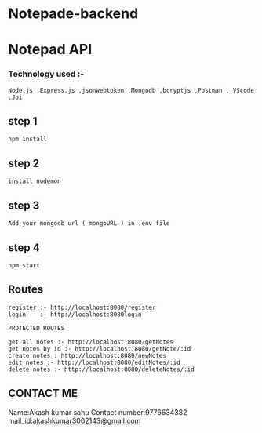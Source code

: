 # Notepade-backend

# Notepad API 
### Technology used :- 
	Node.js ,Express.js ,jsonwebtoken ,Mongodb ,bcryptjs ,Postman , VScode ,Joi

## step 1 
    npm install 
## step 2 
    install nodemon 
## step 3 
    Add your mongodb url ( mongoURL ) in .env file
## step 4 
    npm start 
    
    
## Routes 
    register :- http://localhost:8080/register 
    login    :- http://localhost:8080login 
    
    PROTECTED ROUTES
    
    get all notes :- http://localhost:8080/getNotes
    get notes by id :- http://localhost:8080/getNote/:id
    create notes : http://localhost:8080/newNotes
    edit notes :- http://localhost:8080/editNotes/:id
    delete notes :- http://localhost:8080/deleteNotes/:id
    
   

CONTACT ME
---------------
Name:Akash kumar sahu
Contact number:9776634382
mail_id:akashkumar3002143@gmail.com
